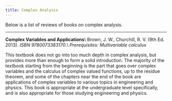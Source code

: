 ```yaml
---
title: Complex Analysis
---
```


Below is a list of reviews of books on complex analysis.

---
**Complex Variables and Applications**\\
Brown, J. W., Churchill, R. V. (9th Ed. 2013). *ISBN 9780073383170*.\\
*Prerequisites: Multivariable calculus*

This textbook does not go into too much depth in complex analysis, but provides more than enough to form a solid introduction. The majority of the textbook starting from the beginning is the part that goes over complex variables and the calculus of complex valued functions, up to the residue theorem, and some of the chapters near the end of the book are applications of complex variables to various topics in engineering and physics. This book is appropriate at the undergraduate level specifically, and is also appropriate for those studying engineering and physics.